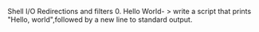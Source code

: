 Shell I/O Redirections and filters
0. Hello World- > write a script that prints "Hello, world",followed by a new line to  standard output.
